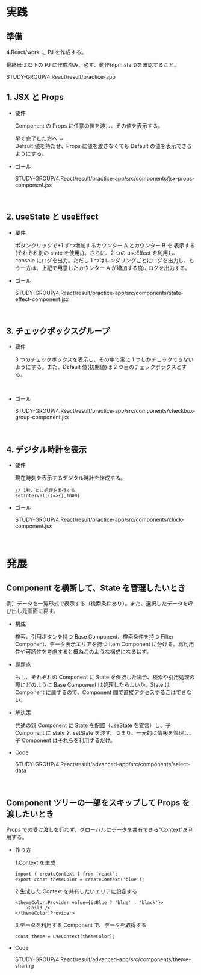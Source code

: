 # 実践

## 準備

4.React/work に PJ を作成する。

最終形は以下の PJ に作成済み。必ず、動作(npm start)を確認すること。

STUDY-GROUP/4.React/result/practice-app

## 1. JSX と Props

- 要件

  Component の Props に任意の値を渡し、その値を表示する。

  早く完了した方へ ↓  
  Default 値を持たせ、Props に値を渡さなくても Default の値を表示できるようにする。

- ゴール

  STUDY-GROUP/4.React/result/practice-app/src/components/jsx-props-component.jsx

<br/>

## 2. useState と useEffect

- 要件

  ボタンクリックで+1 ずつ増加するカウンター A とカウンター B を 表示する(それぞれ別の state を使用。)。さらに、2 つの useEffect を利用し、console にログを出力。ただし 1 つはレンダリングごとにログを出力し、もう一方は、上記で用意したカウンター A が増加する度にログを出力する。

- ゴール

  STUDY-GROUP/4.React/result/practice-app/src/components/state-effect-component.jsx

<br/>

## 3. チェックボックスグループ

- 要件

  3 つのチェックボックスを表示し、その中で常に 1 つしかチェックできないようにする。また、Default 値(初期値)は 2 つ目のチェックボックスとする。

<br/>

- ゴール

  STUDY-GROUP/4.React/result/practice-app/src/components/checkbox-group-component.jsx

  <br/>

## 4. デジタル時計を表示

- 要件

  現在時刻を表示するデジタル時計を作成する。

  ```
  // 1秒ごとに処理を実行する
  setInterval(()=>{},1000)
  ```

- ゴール

  STUDY-GROUP/4.React/result/practice-app/src/components/clock-component.jsx

  <br/>

# 発展

## Component を横断して、State を管理したいとき

例）データを一覧形式で表示する（検索条件あり）。また、選択したデータを呼び出し元画面に戻す。

- 構成

  検索、引用ボタンを持つ Base Component、検索条件を持つ Filter Component、データ表示エリアを持つ Item Component に分ける。再利用性や可読性を考慮すると概ねこのような構成になるはず。

- 課題点

  もし、それぞれの Component に State を保持した場合、検索や引用処理の際にどのように Base Component は処理したらよいか。State は Component に属するので、Component 間で直接アクセスするこはできない。

- 解決策

  共通の親 Component に State を配置（useState を宣言）し、子 Component に state と setState を渡す。つまり、一元的に情報を管理し、子 Component はそれらを利用するだけ。

- Code

  STUDY-GROUP/4.React/result/advanced-app/src/components/select-data

<br/>

## Component ツリーの一部をスキップして Props を渡したいとき

Props での受け渡しを行わず、グローバルにデータを共有できる"Context"を利用する。

- 作り方

  1.Context を生成

  ```
  import { createContext } from 'react';
  export const themeColor = createContext('blue');
  ```

  2.生成した Context を共有したいエリアに設定する

  ```
  <themeColor.Provider value={isBlue ? 'blue' : 'black'}>
      <Child />
  </themeColor.Provider>
  ```

  3.データを利用する Component で、データを取得する

  ```
  const theme = useContext(themeColor);
  ```

- Code

  STUDY-GROUP/4.React/result/advanced-app/src/components/theme-sharing
